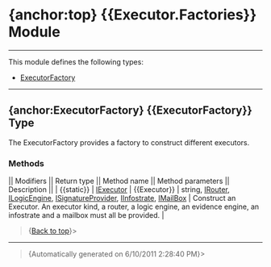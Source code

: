 # {anchor:top} {{Executor.Factories}} Module
----
This module defines the following types:
* [ExecutorFactory](Executor.Factories-Module#ExecutorFactory)
----
## {anchor:ExecutorFactory} {{ExecutorFactory}} Type
The ExecutorFactory provides a factory to construct different executors.

### Methods
|| Modifiers || Return type || Method name || Method parameters || Description ||
| {{static}} | [IExecutor](Interfaces-Module#IExecutor) | {{Executor}} | string, [IRouter](Interfaces-Module#IRouter), [ILogicEngine](Interfaces-Module#ILogicEngine), [ISignatureProvider](Interfaces-Module#ISignatureProvider), [IInfostrate](Interfaces-Module#IInfostrate), [IMailBox](Interfaces-Module#IMailBox) | Construct an Executor. An executor kind, a router, a logic engine,  an evidence engine, an infostrate and a mailbox must all be provided. |
>{[Back to top](#top)}>
----
>{Automatically generated on 6/10/2011 2:28:40 PM}>
